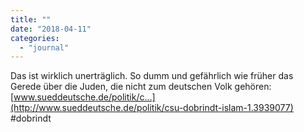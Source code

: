 ```yaml
---
title: ""
date: "2018-04-11"
categories: 
  - "journal"
---
```


Das ist wirklich unerträglich. So dumm und gefährlich wie früher das Gerede über die Juden, die nicht zum deutschen Volk gehören: [www.sueddeutsche.de/politik/c...](http://www.sueddeutsche.de/politik/csu-dobrindt-islam-1.3939077) #dobrindt
